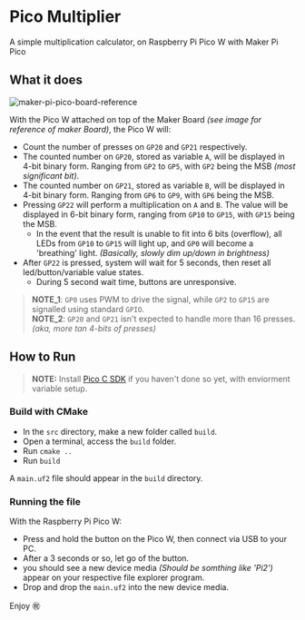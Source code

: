 # Pico Multiplier
A simple multiplication calculator, on Raspberry Pi Pico W with Maker Pi Pico

## What it does

![maker-pi-pico-board-reference](https://github.com/wqyeo/Pico-Multiplier/assets/25131995/ad550458-ada2-4cba-9176-e9a1d94d6576)

With the Pico W attached on top of the Maker Board _(see image for reference of maker Board)_, the Pico W will:
- Count the number of presses on `GP20` and `GP21` respectively.
- The counted number on `GP20`, stored as variable `A`, will be displayed in 4-bit binary form. Ranging from `GP2` to `GP5`, with `GP2` being the MSB _(most significant bit)_.
- The counted number on `GP21`, stored as variable `B`, will be displayed in 4-bit binary form. Ranging from `GP6` to `GP9`, with `GP6` being the MSB.
- Pressing `GP22` will perform a multiplication on `A` and `B`. The value will be displayed in 6-bit binary form, ranging from `GP10` to `GP15`, with `GP15` being the MSB.
  - In the event that the result is unable to fit into 6 bits (overflow), all LEDs from `GP10` to `GP15` will light up, and `GP0` will become a 'breathing' light. _(Basically, slowly dim up/down in brightness)_
- After `GP22` is pressed, system will wait for 5 seconds, then reset all led/button/variable value states.
  - During 5 second wait time, buttons are unresponsive.
 
> **NOTE_1**: `GP0` uses PWM to drive the signal, while `GP2` to `GP15` are signalled using standard `GPIO`.<br>
> **NOTE_2**: `GP20` and `GP21` isn't expected to handle more than 16 presses. _(aka, more tan 4-bits of presses)_

## How to Run

> **NOTE:** Install [Pico C SDK](https://datasheets.raspberrypi.com/pico/getting-started-with-pico.pdf) if you haven't done so yet, with enviorment variable setup.

### Build with CMake

- In the `src` directory, make a new folder called `build`.
- Open a terminal, access the `build` folder.
- Run `cmake ..`
- Run `build`

A `main.uf2` file should appear in the `build` directory.

### Running the file

With the Raspberry Pi Pico W:

- Press and hold the button on the Pico W, then connect via USB to your PC.
- After a 3 seconds or so, let go of the button.
 - you should see a new device media _(Should be somthing like 'Pi2')_ appear on your respective file explorer program.
- Drop and drop the `main.uf2` into the new device media.

Enjoy ㊗️
